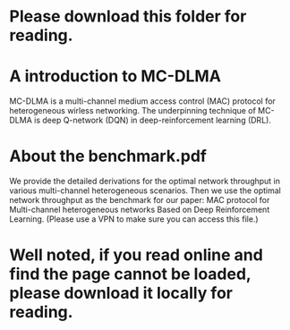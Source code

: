 # Please download this folder for reading.
# A introduction to MC-DLMA
MC-DLMA is a multi-channel medium access control (MAC) protocol for heterogeneous wirless networking. The underpinning technique of MC-DLMA is deep Q-network (DQN) in deep-reinforcement learning (DRL). 
# About the benchmark.pdf
We provide the detailed derivations for the optimal network throughput in various multi-channel heterogeneous scenarios. Then we use the optimal network throughput as the benchmark for our paper: MAC protocol for Multi-channel heterogeneous networks Based on Deep Reinforcement Learning. (Please use a VPN to make sure you can access this file.)
# Well noted, if you read online and find the page cannot be loaded, please download it locally for reading.
